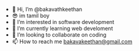 


- 👋 Hi, I’m @bakavathkeethan
- 😎  im tamil boy
- 👀 I’m interested in software development
- 🌱 I’m currently learning web develoment
- 💞️ I’m looking to collaborate on coding
- 📫 How to reach me bakavakeethan@gmail.com


<!---
bakavathkeethan/bakavathkeethan is a ✨ special ✨ repository because its `README.md` (this file) appears on your GitHub profile.
You can click the Preview link to take a look at your changes.
--->
